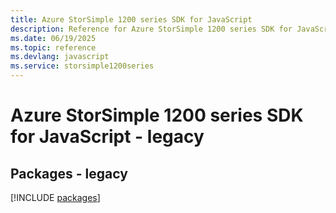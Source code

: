 ```yaml
---
title: Azure StorSimple 1200 series SDK for JavaScript
description: Reference for Azure StorSimple 1200 series SDK for JavaScript
ms.date: 06/19/2025
ms.topic: reference
ms.devlang: javascript
ms.service: storsimple1200series
---
```

# Azure StorSimple 1200 series SDK for JavaScript - legacy
## Packages - legacy
[!INCLUDE [packages](storsimple-1200-series-index.md)]